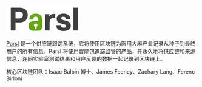 ![Logo](/assets/success-stories/parsl.png)

[Parsl](https://parsl.co/) 是一个供应链跟踪系统，它将使用区块链为医用大麻产业记录从种子到最终用户的所有信息。Parsl 将使用智能包追踪监管的产品，并永久地将供应链和来源信息，连同实验室测试结果和用户反馈的数据一起记录到区块链上。

核心区块链团队：Isaac Balbin 博士、James Feeney、Zachary Lang、Ferenc Birloni
